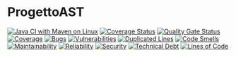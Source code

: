 ﻿# ProgettoAST
[![Java CI with Maven on Linux](https://github.com/IreneScarpanti/ProgettoAST/actions/workflows/maven.yml/badge.svg)](https://github.com/IreneScarpanti/ProgettoAST/actions/workflows/maven.yml)
[![Coverage Status](https://coveralls.io/repos/github/IreneScarpanti/ProgettoAST/badge.svg?branch=main)](https://coveralls.io/github/IreneScarpanti/ProgettoAST?branch=main)
[![Quality Gate Status](https://sonarcloud.io/api/project_badges/measure?project=IreneScarpanti_ProgettoAST&metric=alert_status)](https://sonarcloud.io/summary/new_code?id=IreneScarpanti_ProgettoAST)
[![Coverage](https://sonarcloud.io/api/project_badges/measure?project=IreneScarpanti_ProgettoAST&metric=coverage)](https://sonarcloud.io/summary/new_code?id=IreneScarpanti_ProgettoAST)
[![Bugs](https://sonarcloud.io/api/project_badges/measure?project=IreneScarpanti_ProgettoAST&metric=bugs)](https://sonarcloud.io/summary/new_code?id=IreneScarpanti_ProgettoAST)
[![Vulnerabilities](https://sonarcloud.io/api/project_badges/measure?project=IreneScarpanti_ProgettoAST&metric=vulnerabilities)](https://sonarcloud.io/summary/new_code?id=IreneScarpanti_ProgettoAST)
[![Duplicated Lines](https://sonarcloud.io/api/project_badges/measure?project=IreneScarpanti_ProgettoAST&metric=duplicated_lines_density)](https://sonarcloud.io/summary/new_code?id=IreneScarpanti_ProgettoAST)
[![Code Smells](https://sonarcloud.io/api/project_badges/measure?project=IreneScarpanti_ProgettoAST&metric=code_smells)](https://sonarcloud.io/summary/new_code?id=IreneScarpanti_ProgettoAST)
[![Maintainability](https://sonarcloud.io/api/project_badges/measure?project=IreneScarpanti_ProgettoAST&metric=sqale_rating)](https://sonarcloud.io/summary/new_code?id=IreneScarpanti_ProgettoAST)
[![Reliability](https://sonarcloud.io/api/project_badges/measure?project=IreneScarpanti_ProgettoAST&metric=reliability_rating)](https://sonarcloud.io/summary/new_code?id=IreneScarpanti_ProgettoAST)
[![Security](https://sonarcloud.io/api/project_badges/measure?project=IreneScarpanti_ProgettoAST&metric=security_rating)](https://sonarcloud.io/summary/new_code?id=IreneScarpanti_ProgettoAST)
[![Technical Debt](https://sonarcloud.io/api/project_badges/measure?project=IreneScarpanti_ProgettoAST&metric=sqale_index)](https://sonarcloud.io/summary/new_code?id=IreneScarpanti_ProgettoAST)
[![Lines of Code](https://sonarcloud.io/api/project_badges/measure?project=IreneScarpanti_ProgettoAST&metric=ncloc)](https://sonarcloud.io/summary/new_code?id=IreneScarpanti_ProgettoAST)


